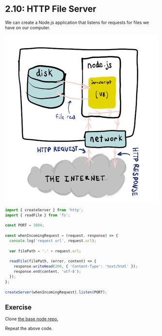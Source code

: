 # 2.10: HTTP File Server

We can create a Node.js application that listens for requests for files we have on our computer.

![](../.gitbook/assets/file-server-node.jpg)

```javascript
import { createServer } from 'http';
import { readFile } from 'fs';

const PORT = 3004;

const whenIncomingRequest = (request, response) => {
  console.log('request url', request.url);

  var filePath = '.' + request.url;

  readFile(filePath, (error, content) => {
    response.writeHead(200, { 'Content-Type': 'text/html' });
    response.end(content, 'utf-8');
  });
};

createServer(whenIncomingRequest).listen(PORT);
```

## Exercise

Clone [the base node repo.](https://github.com/rocketacademy/base-node-swe1)

Repeat the above code.

